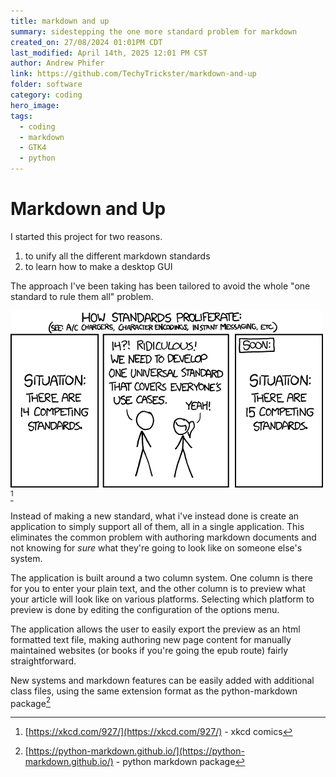 ```yaml
---
title: markdown and up
summary: sidestepping the one more standard problem for markdown
created_on: 27/08/2024 01:01PM CDT
last_modified: April 14th, 2025 12:01 PM CST
author: Andrew Phifer
link: https://github.com/TechyTrickster/markdown-and-up
folder: software
category: coding
hero_image: 
tags:
  - coding
  - markdown
  - GTK4
  - python
---
```


# Markdown and Up

I started this project for two reasons.  
1. to unify all the different markdown standards
2. to learn how to make a desktop GUI

The approach I've been taking has been tailored to avoid the whole "one standard to rule them all" problem.  

![one more standard](/content/articles/coding/mark-up-and-down/xkcd-standards.png)[^1]


Instead of making a new standard, what i've instead done is create an application to simply support all of them, all in a single application.  This eliminates the common problem with authoring markdown documents and not knowing for *sure* what they're going to look like on someone else's system.  

The application is built around a two column system.  One column is there for you to enter your plain text, and the other column is to preview what your article will look like on various platforms.  Selecting which platform to preview is done by editing the configuration of the options menu.  

The application allows the user to easily export the preview as an html formatted text file, making authoring new page content for manually maintained websites (or books if you're going the epub route) fairly straightforward.  

New systems and markdown features can be easily added with additional class files, using the same extension format as the python-markdown package[^2]





[^1]: [https://xkcd.com/927/](https://xkcd.com/927/) - xkcd comics
[^2]: [https://python-markdown.github.io/](https://python-markdown.github.io/) - python markdown package